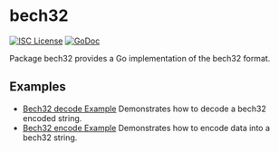 bech32
==========

[![ISC License](http://img.shields.io/badge/license-ISC-blue.svg)](https://choosealicense.com/licenses/isc/)
[![GoDoc](https://godoc.org/github.com/wombatlabs/coinsecd/util/bech32?status.png)](http://godoc.org/github.com/wombatlabs/coinsecd/util/bech32)

Package bech32 provides a Go implementation of the bech32 format.

## Examples

* [Bech32 decode Example](http://godoc.org/github.com/wombatlabs/coinsecd/util/bech32#example-Bech32Decode)
  Demonstrates how to decode a bech32 encoded string.
* [Bech32 encode Example](http://godoc.org/github.com/wombatlabs/coinsecd/util/bech32#example-BechEncode)
  Demonstrates how to encode data into a bech32 string.

